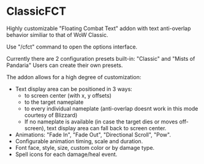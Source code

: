 # ClassicFCT
Highly customizable "Floating Combat Text" addon with text anti-overlap behavior similiar to that of WoW Classic.
 

Use "/cfct" command to open the options interface.
 

Currently there are 2 configuration presets built-in: "Classic" and "Mists of Pandaria"
Users can create their own presets.
 

The addon allows for a high degree of customization:
- Text display area can be positioned in 3 ways: 
  - to screen center (with x, y offsets)
  - to the target nameplate
  - to every individual nameplate (anti-overlap doesnt work in this mode courtesy of Blizzard)
  - If no nameplate is available (in case the target dies or moves off-screen), text display area can fall back to screen center.
- Animations: "Fade In", "Fade Out", "Directional Scroll", "Pow".
- Configurable animation timing, scale and duration.
- Font face, style, size, custom color or by damage type.
- Spell icons for each damage/heal event.
